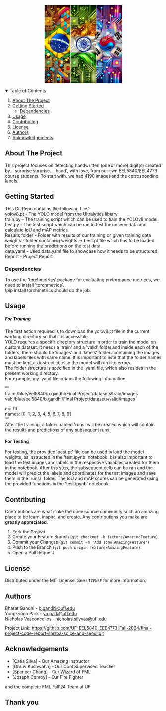 <!-- PROJECT LOGO -->
<br />
<p align="center">
  <img src="images/sss.jpeg" alt="Logo" width="250" height="250">
</p>


<!-- TABLE OF CONTENTS -->
<details open="open">
  <summary>Table of Contents</summary>
  <ol>
    <li>
      <a href="#about-the-project">About The Project</a>
    </li>
    <li>
      <a href="#getting-started">Getting Started</a>
      <ul>
        <li><a href="#dependencies">Dependencies</a></li>
      </ul>
    </li>
    <li><a href="#usage">Usage</a></li>
    <li><a href="#contributing">Contributing</a></li>
    <li><a href="#license">License</a></li>
    <li><a href="#authors">Authors</a></li>
    <li><a href="#acknowledgements">Acknowledgements</a></li>
  </ol>
</details>



<!-- ABOUT THE PROJECT -->
## About The Project

This project focuses on detecting handwritten (one or more) digit(s) created by... surprise surprise... 'hand', with love, from our own EEL5840/EEL4773 course students. To start with, we had 4190 images and the corrosponding labels.

<!-- GETTING STARTED -->
## Getting Started

This Git Repo contains the following files:  
yolov8.pt - The YOLO model from the Ultralytics library  
train.py - The training script which can be used to train the YOLOv8 model.  
test.py - The test script which can be ran to test the unseen data and calculate IoU and mAP metrics  
Results folder - Folder with results of our training on given training data  
weights - folder containing weights -> best.pt file which has to be loaded before running the predictions on the test data.  
data.yaml - Used data.yaml file to showcase how it needs to be structured  
Report - Project Report

### Dependencies

To use the 'torchmetrics' package for evaluating preformance metrices, we need to install 'torchmetrics'.  
!pip install torchmetrics should do the job.

<!-- USAGE EXAMPLES -->
## Usage
##### For Training
The first action required is to download the yolov8.pt file in the current working directory so that it is accessible.  
YOLO requires a specific directory structure in order to train the model on custom dataset. It needs a 'train' and a 'valid' folder and inside each of the folders, there should be 'images' and 'labels' folders containing the images and labels files with same name. It is important to note that the folder names must be kept as instructed, else the model will run into errors.  
The folder structure is specified in the .yaml file, which also resides in the present working directory.  
For example, my .yaml file cotans the following information:  
  
""  
train: /blue/eel5840/b.gandhi/Final Project/datasets/train/images  
val: /blue/eel5840/b.gandhi/Final Project/datasets/valid/images

nc: 10  
names: [0, 1, 2, 3, 4, 5, 6, 7, 8, 9]  
""  
After the training, a folder named 'runs' will be created which will contain the results and predictions of any subsequent runs.  
  
#### For Testing
For testing, the provided 'best.pt' file can be used to load the model weights, as instructed in the 'test.ipynb' notebook. It is also important to load the test images and labels in the respective variables created for them in the notebook. After this step, the subsequent cells can be ran and the model will predict the labels and coordinates for the test images and save them in the 'runs/' folder. The IoU and mAP scores can be generated using the provided functions in the 'test.ipynb' notebook.


<!-- CONTRIBUTING -->
## Contributing

Contributions are what make the open source community such an amazing place to be learn, inspire, and create. Any contributions you make are **greatly appreciated**.

1. Fork the Project
2. Create your Feature Branch (`git checkout -b feature/AmazingFeature`)
3. Commit your Changes (`git commit -m 'Add some AmazingFeature'`)
4. Push to the Branch (`git push origin feature/AmazingFeature`)
5. Open a Pull Request


<!-- LICENSE -->
## License

Distributed under the MIT License. See `LICENSE` for more information.


<!-- Authors -->
## Authors

Bharat Gandhi - b.gandhi@ufl.edu  
Yongkyoon Park - yo.park@ufl.edu  
Nicholas Vasconcellos - nicholas.silyvas@ufl.edu

Project Link: https://github.com/UF-EEL5840-EEE4773-Fall-2024/final-project-code-report-samba-spice-and-seoul.git


<!-- ACKNOWLEDGEMENTS -->
## Acknowledgements

* [Catia Silva] - Our Amazing Instructor
* [Dhruv Kushwaha] - Our Cool Supervised Teacher
* [Spencer Chang] - Our Wizard of FML
* [Joseph Conroy] - Our Fire Fighter  

and the complete FML Fall'24 Team at UF

## Thank you
